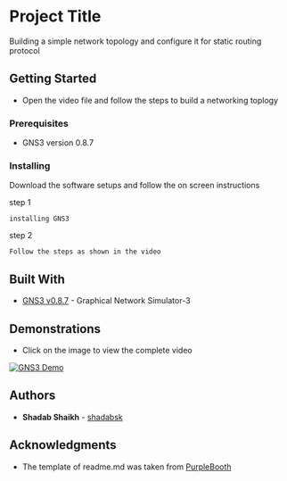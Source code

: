 # Project Title

Building a simple network topology and configure it for static routing protocol 

## Getting Started

* Open the video file and follow the steps to build a networking toplogy 

### Prerequisites

* GNS3 version 0.8.7


### Installing

Download the software setups and follow the on screen instructions

step 1

```
installing GNS3
```

step 2

```
Follow the steps as shown in the video
```

## Built With

* [GNS3 v0.8.7](https://sourceforge.net/projects/gns-3/files/GNS3/0.8.7/) - Graphical Network Simulator-3


## Demonstrations

* Click on the image to view the complete video


[![GNS3 Demo](https://i.ytimg.com/vi/3z6yK7SWnk4/maxresdefault.jpg)](https://youtu.be/3z6yK7SWnk4)


## Authors

* **Shadab Shaikh** - [shadabsk](https://github.com/shadabsk)


## Acknowledgments

* The template of readme.md was taken from [PurpleBooth](https://github.com/PurpleBooth)


